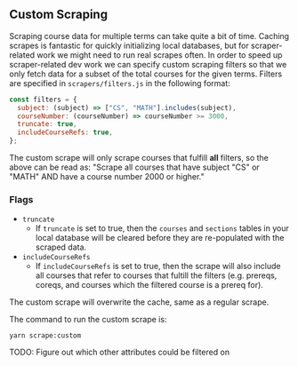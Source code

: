 ## Custom Scraping

Scraping course data for multiple terms can take quite a bit of time. Caching scrapes is fantastic for quickly initializing local databases, but for scraper-related work we might need to run real scrapes often. In order to speed up scraper-related dev work we can specify custom scraping filters so that we only fetch data for a subset of the total courses for the given terms. Filters are specified in `scrapers/filters.js` in the following format:

```js
const filters = {
  subject: (subject) => ["CS", "MATH"].includes(subject),
  courseNumber: (courseNumber) => courseNumber >= 3000,
  truncate: true,
  includeCourseRefs: true,
};
```

The custom scrape will only scrape courses that fulfill **all** filters, so the above can be read as: "Scrape all courses that have subject "CS" or "MATH" AND have a course number 2000 or higher."

### Flags

- `truncate`
  - If `truncate` is set to true, then the `courses` and `sections` tables in your local database will be cleared before they are re-populated with the scraped data.
- `includeCourseRefs`
  - If `includeCourseRefs` is set to true, then the scrape will also include all courses that refer to courses that fultill the filters (e.g. prereqs, coreqs, and courses which the filtered course is a prereq for).

The custom scrape will overwrite the cache, same as a regular scrape.

The command to run the custom scrape is:

`yarn scrape:custom`

TODO: Figure out which other attributes could be filtered on
